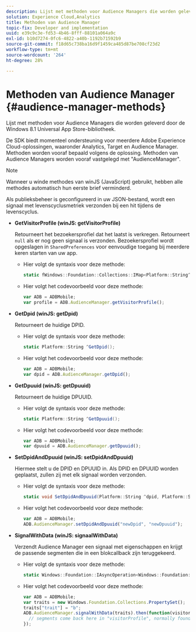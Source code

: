 ```yaml
---
description: Lijst met methoden voor Audience Managers die worden geleverd door de Windows 8.1 Universal App Store-bibliotheek.
solution: Experience Cloud,Analytics
title: Methoden van Audience Manager
topic-fix: Developer and implementation
uuid: e39c9c3e-fd53-4b46-8fff-88101a064a9c
exl-id: b10d7274-0fc6-4822-a40b-1192b71592b9
source-git-commit: f18d65c738ba16d9f1459ca485d87be708cf23d2
workflow-type: tm+mt
source-wordcount: '264'
ht-degree: 28%

---
```


# Methoden van Audience Manager {#audience-manager-methods}

Lijst met methoden voor Audience Managers die worden geleverd door de Windows 8.1 Universal App Store-bibliotheek.

De SDK biedt momenteel ondersteuning voor meerdere Adobe Experience Cloud-oplossingen, waaronder Analytics, Target en Audience Manager. Methoden worden vooraf bepaald volgens de oplossing. Methoden van Audience Managers worden vooraf vastgelegd met &quot;AudienceManager&quot;.

>[!NOTE]
>
>Wanneer u winde methodes van winJS (JavaScript) gebruikt, hebben alle methodes automatisch hun eerste brief verminderd.

Als publieksbeheer is geconfigureerd in uw JSON-bestand, wordt een signaal met levenscyclusmetriek verzonden bij een hit tijdens de levenscyclus.

* **GetVisitorProfile (winJS: getVisitorProfile)**

   Retourneert het bezoekersprofiel dat het laatst is verkregen. Retourneert `null` als er nog geen signaal is verzonden. Bezoekersprofiel wordt opgeslagen in `SharedPreferences` voor eenvoudige toegang bij meerdere keren starten van uw app.

   * Hier volgt de syntaxis voor deze methode:

      ```csharp
      static fWindows::Foundation::Collections::IMap<Platform::String^, Platform::Object^> ^GetVisitorProfile();
      ```

   * Hier volgt het codevoorbeeld voor deze methode:

      ```js
      var ADB = ADBMobile; 
      var profile = ADB.AudienceManager.getVisitorProfile();
      ```

* **GetDpid (winJS: getDpid)**

   Retourneert de huidige DPID.

   * Hier volgt de syntaxis voor deze methode:

      ```csharp
      static Platform::String ^GetDpid();
      ```

   * Hier volgt het codevoorbeeld voor deze methode:

      ```js
      var ADB = ADBMobile; 
      var dpid = ADB.AudienceManager.getDpid();
      ```

* **GetDpuuid (winJS: getDpuuid)**

   Retourneert de huidige DPUUID.

   * Hier volgt de syntaxis voor deze methode:

      ```csharp
      static Platform::String ^GetDpuuid();
      ```

   * Hier volgt het codevoorbeeld voor deze methode:

      ```js
      var ADB = ADBMobile; 
      var dpuuid = ADB.AudienceManager.getDpuuid();
      ```

* **SetDpidAndDpuuid (winJS: setDpidAndDpuuid)**

   Hiermee stelt u de DPID en DPUUID in. Als DPID en DPUUID worden geplaatst, zullen zij met elk signaal worden verzonden.

   * Hier volgt de syntaxis voor deze methode:

      ```csharp
      static void SetDpidAndDpuuid(Platform::String ^dpid, Platform::String ^dpuuid); 
      ```

   * Hier volgt het codevoorbeeld voor deze methode:

      ```js
      var ADB = ADBMobile; 
      ADB.AudienceManager.setDpidAndDpuuid("newDpid", "newDpuuid");
      ```

* **SignalWithData (winJS: signaalWithData)**

   Verzendt Audience Manager een signaal met eigenschappen en krijgt de passende segmenten die in een blokcallback zijn teruggekeerd.

   * Hier volgt de syntaxis voor deze methode:

      ```csharp
      static Windows::Foundation::IAsyncOperation<Windows::Foundation::Collections::IMap<Platform::String^, Platform::Object> > ^SignalWithData(Windows::Foundation::Collections::IMap<Platform::String^, Platform::Object^> ^data);
      ```

   * Hier volgt het codevoorbeeld voor deze methode:

      ```js
      var ADB = ADBMobile; 
      var traits = new Windows.Foundation.Collections.PropertySet(); 
      traits["trait"] = "b"; 
      ADB.AudienceManager.signalWithData(traits).then(function(visitorProfile) { 
        // segments come back here in "visitorProfile", normally found in the "segs" object of your json 
      }); 
      ```
